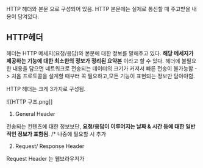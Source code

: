 HTTP 헤더와 본문 으로 구성되어 있음. HTTP 본문에는 실제로 통신할 때 주고받을 내용이 담겨있다.

## HTTP헤더 

헤더는 HTTP 메세지(요청/응답)와 본문에 대한 정보를 말해주고 있다. 
**해당 메세지가 제공하는 기능에 대한 최소한의 정보가 정리된 요약본** 이라고 할 수 있다.
헤더에 불필요한 내용을 담으면 네트워크로 전송되는 데이터의 크기가 커져서 빠른 전송이 불가능함 -> 처음 프로토콜을 설계할 때부터 꼭 필요하고,모든 기능이 표현되는 정보만 담아야함.

HTTP 헤더는 크게 3가지로 구성됨.

![[HTTP 구조.png]]

1) General Header

전송되는 컨텐츠에 대한 정보보단, **요청/응답이 이루어지는 날짜 & 시간 등에 대한 일반적인 정보가 포함됨**.
 /* 나중에 필요할 시 추가

2) Request/ Response Header

Request Header 는 웹브라우저가 